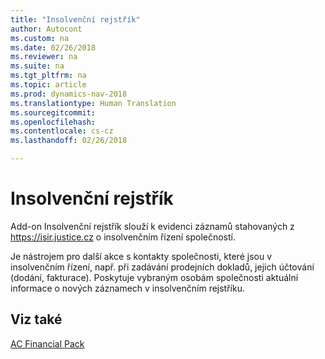 ```yaml
---
title: "Insolvenční rejstřík"
author: Autocont
ms.custom: na
ms.date: 02/26/2018
ms.reviewer: na
ms.suite: na
ms.tgt_pltfrm: na
ms.topic: article
ms.prod: dynamics-nav-2018
ms.translationtype: Human Translation
ms.sourcegitcommit: 
ms.openlocfilehash: 
ms.contentlocale: cs-cz
ms.lasthandoff: 02/26/2018

---
```


# <a name="ac-fp-controling-basic"></a>Insolvenční rejstřík
Add-on Insolvenční rejstřík slouží k evidenci záznamů stahovaných z  https://isir.justice.cz o insolvenčním řízení společností. 

Je nástrojem pro další akce s kontakty společnosti, které jsou v insolvenčním řízení, např. při zadávání prodejních dokladů, jejich účtování (dodání, fakturace). Poskytuje vybraným osobám společnosti aktuální informace o nových záznamech v insolvenčním rejstříku.

## <a name="see-also"></a>Viz také  
[AC Financial Pack](ac-fp-financial-pack.md)
